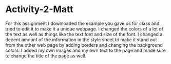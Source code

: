 # Activity-2-Matt

For this assignment I downloaded the example you gave us for class and tried to edit it to make it a unique webpage. I changed the colors of a lot of the text
as well as things like the text font and size of the font. I changed a decent amount of the information in the style sheet to make it stand out from the other
web page by adding borders and changing the background colors. I added my own images and my own text to the page and made sure to change the title of the page
as well. 
